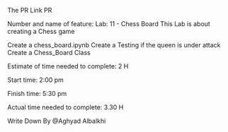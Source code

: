 The PR Link PR

Number and name of feature: Lab: 11 - Chess Board
This Lab is about creating a Chess game

Create a chess_board.ipynb
Create a Testing if the queen is under attack
Create a Chess_Board Class

Estimate of time needed to complete: 2 H

Start time: 2:00 pm

Finish time: 5:30 pm

Actual time needed to complete: 3.30 H

Write Down By @Aghyad Albalkhi